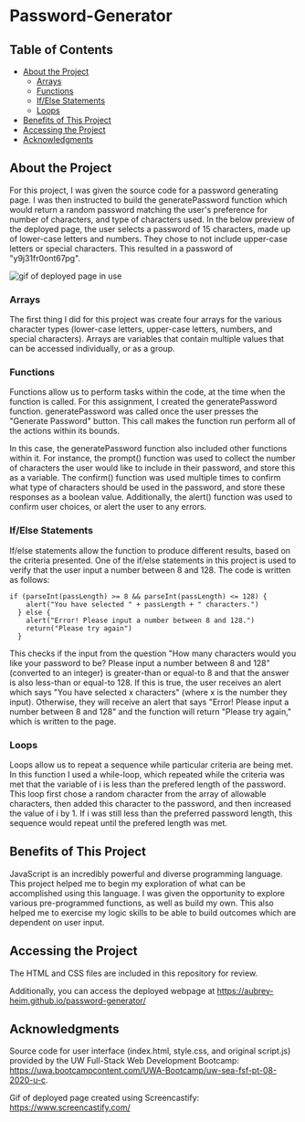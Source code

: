 # Password-Generator

## Table of Contents
* [About the Project](#about-the-project)
  * [Arrays](#arrays)
  * [Functions](#functions)
  * [If/Else Statements](#ifelse-statements)
  * [Loops](#loops)
* [Benefits of This Project](#benefits-of-this-project)
* [Accessing the Project](#accessing-the-project)
* [Acknowledgments](#acknowledgments)
  
## About the Project
For this project, I was given the source code for a password generating page. I was then instructed to build the generatePassword function which would return a random password matching the user's preference for number of characters, and type of characters used. In the below preview of the deployed page, the user selects a password of 15 characters, made up of lower-case letters and numbers. They chose to not include upper-case letters or special characters. This resulted in a password of "y9j31fr0ont67pg".

<img src="Assets/deployed.gif" alt="gif of deployed page in use">

### Arrays
The first thing I did for this project was create four arrays for the various character types (lower-case letters, upper-case letters, numbers, and special characters). Arrays are variables that contain multiple values that can be accessed individually, or as a group. 

### Functions
Functions allow us to perform tasks within the code, at the time when the function is called. For this assignment, I created the generatePassword function. generatePassword was called once the user presses the "Generate Password" button. This call makes the function run perform all of the actions within its bounds. 

In this case, the generatePassword function also included other functions within it. For instance, the prompt() function was used to collect the number of characters the user would like to include in their password, and store this as a variable. The confirm() function was used multiple times to confirm what type of characters should be used in the password, and store these responses as a boolean value. Additionally, the alert() function was used to confirm user choices, or alert the user to any errors. 

### If/Else Statements
If/else statements allow the function to produce different results, based on the criteria presented. One of the if/else statements in this project is used to verify that the user input a number between 8 and 128. The code is written as follows:

    if (parseInt(passLength) >= 8 && parseInt(passLength) <= 128) {
        alert("You have selected " + passLength + " characters.")
      } else {
        alert("Error! Please input a number between 8 and 128.")
        return("Please try again")
      }
This checks if the input from the question "How many characters would you like your password to be? Please input a number between 8 and 128" (converted to an integer) is greater-than or equal-to 8 and that the answer is also less-than or equal-to 128. If this is true, the user receives an alert which says "You have selected x characters" (where x is the number they input). Otherwise, they will receive an alert that says "Error! Please input a number between 8 and 128" and the function will return "Please try again," which is written to the page.

### Loops
Loops allow us to repeat a sequence while particular criteria are being met. In this function I used a while-loop, which repeated while the criteria was met that the variable of i is less than the prefered length of the password. This loop first chose a random character from the array of allowable characters, then added this character to the password, and then increased the value of i by 1. If i was still less than the preferred password length, this sequence would repeat until the prefered length was met. 

## Benefits of This Project
JavaScript is an incredibly powerful and diverse programming language. This project helped me to begin my exploration of what can be accomplished using this language. I was given the opportunity to explore various pre-programmed functions, as well as build my own. This also helped me to exercise my logic skills to be able to build outcomes which are dependent on user input. 

## Accessing the Project
The HTML and CSS files are included in this repository for review. 

Additionally, you can access the deployed webpage at https://aubrey-heim.github.io/password-generator/

## Acknowledgments
Source code for user interface (index.html, style.css, and original script.js) provided by the UW Full-Stack Web Development Bootcamp: https://uwa.bootcampcontent.com/UWA-Bootcamp/uw-sea-fsf-pt-08-2020-u-c. 

Gif of deployed page created using Screencastify: https://www.screencastify.com/
